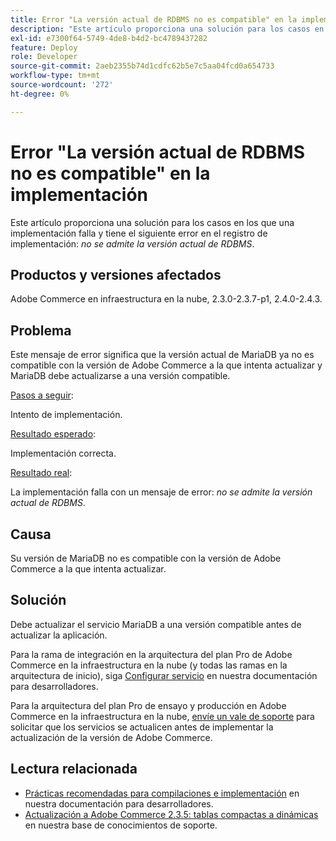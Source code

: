 ```yaml
---
title: Error "La versión actual de RDBMS no es compatible" en la implementación
description: "Este artículo proporciona una solución para los casos en los que una implementación falla y tiene el siguiente error en el registro de implementación: *la versión actual de RDBMS no es compatible*."
exl-id: e7300f64-5749-4de8-b4d2-bc4789437282
feature: Deploy
role: Developer
source-git-commit: 2aeb2355b74d1cdfc62b5e7c5aa04fcd0a654733
workflow-type: tm+mt
source-wordcount: '272'
ht-degree: 0%

---
```


# Error &quot;La versión actual de RDBMS no es compatible&quot; en la implementación

Este artículo proporciona una solución para los casos en los que una implementación falla y tiene el siguiente error en el registro de implementación: *no se admite la versión actual de RDBMS*.

## Productos y versiones afectados

Adobe Commerce en infraestructura en la nube, 2.3.0-2.3.7-p1, 2.4.0-2.4.3.

## Problema

Este mensaje de error significa que la versión actual de MariaDB ya no es compatible con la versión de Adobe Commerce a la que intenta actualizar y MariaDB debe actualizarse a una versión compatible.


<u>Pasos a seguir</u>:

Intento de implementación.

<u>Resultado esperado</u>:

Implementación correcta.

<u>Resultado real</u>:

La implementación falla con un mensaje de error: *no se admite la versión actual de RDBMS*.

## Causa

Su versión de MariaDB no es compatible con la versión de Adobe Commerce a la que intenta actualizar.

## Solución

Debe actualizar el servicio MariaDB a una versión compatible antes de actualizar la aplicación.


Para la rama de integración en la arquitectura del plan Pro de Adobe Commerce en la infraestructura en la nube (y todas las ramas en la arquitectura de inicio), siga [Configurar servicio](https://experienceleague.adobe.com/es/docs/commerce-cloud-service/user-guide/configure/service/services-yaml) en nuestra documentación para desarrolladores.

Para la arquitectura del plan Pro de ensayo y producción en Adobe Commerce en la infraestructura en la nube, [envíe un vale de soporte](/help/help-center-guide/help-center/magento-help-center-user-guide.md#submit-ticket) para solicitar que los servicios se actualicen antes de implementar la actualización de la versión de Adobe Commerce.


## Lectura relacionada

* [Prácticas recomendadas para compilaciones e implementación](https://experienceleague.adobe.com/es/docs/commerce-cloud-service/user-guide/develop/deploy/best-practices#best-practices) en nuestra documentación para desarrolladores.
* [Actualización a Adobe Commerce 2.3.5: tablas compactas a dinámicas](https://experienceleague.adobe.com/docs/commerce-operations/implementation-playbook/best-practices/maintenance/commerce-235-upgrade-prerequisites-mariadb.html?lang=es) en nuestra base de conocimientos de soporte.
